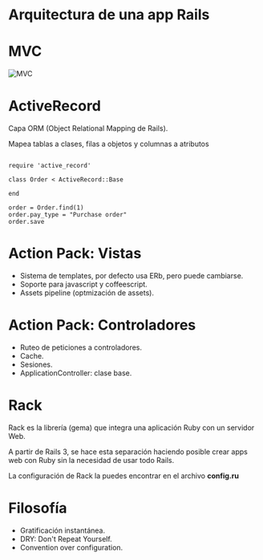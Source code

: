 Arquitectura de una app Rails
===



MVC
===
![MVC](img/rails_arq.jpg)



ActiveRecord
===

Capa ORM (Object Relational Mapping de Rails).

Mapea tablas a clases, filas a objetos y columnas a atributos

<pre><code data-trim>
require ​'active_record'​
​ 	
​class​ Order < ActiveRecord::Base
​ 	
​end​
​ 	 	
order = Order.find(1)
​order.pay_type = ​"Purchase order"​
​order.save
</code></pre>



Action Pack: Vistas
===

- Sistema de templates, por defecto usa ERb, pero puede cambiarse.
- Soporte para javascript y coffeescript.
- Assets pipeline (optmización de assets).



Action Pack: Controladores
===

- Ruteo de peticiones a controladores.
- Cache.
- Sesiones.
- ApplicationController: clase base.



Rack
===

Rack es la librería (gema) que integra una aplicación Ruby con un servidor Web.

A partir de Rails 3, se hace esta separación haciendo posible crear apps web con 
Ruby sin la necesidad de usar todo Rails.

La configuración de Rack la puedes encontrar en el archivo <strong>config.ru</strong>



Filosofía
===

- Gratificación instantánea.
- DRY: Don't Repeat Yourself.
- Convention over configuration.